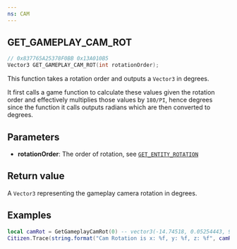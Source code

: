 ```yaml
---
ns: CAM
---
```

## GET_GAMEPLAY_CAM_ROT

```c
// 0x837765A25378F0BB 0x13A010B5
Vector3 GET_GAMEPLAY_CAM_ROT(int rotationOrder);
```

This function takes a rotation order and outputs a `Vector3` in degrees. 

It first calls a game function to calculate these values given the rotation order and effectively multiplies those values by `180/PI`, hence degrees since the function it calls outputs radians which are then converted to degrees.

## Parameters
* **rotationOrder**: The order of rotation, see [`GET_ENTITY_ROTATION`](#_0xAFBD61CC738D9EB9)

## Return value
A `Vector3` representing the gameplay camera rotation in degrees.

## Examples
```lua
local camRot = GetGameplayCamRot(0) -- vector3(-14.74518, 0.05254443, 95.24616)
Citizen.Trace(string.format("Cam Rotation is x: %f, y: %f, z: %f", camRot.x, camRot.y, camRot.z))
```